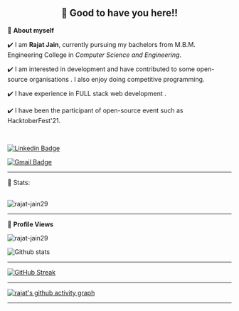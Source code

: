 <h2 align=center>👋 Good to have you here!!</h2>

🌱 **About myself**<br>

✔️ I am **Rajat Jain**, currently pursuing my bachelors from M.B.M. Engineering College in *Computer Science and Engineering*. <br>

✔️ I am interested in development and have contributed to some open-source organisations . I also enjoy doing competitive programming. <br>

✔️ I have experience in FULL stack web development .<br>

✔️ I have been the participant of  open-source event such as HacktoberFest'21.

<br>

[![Linkedin Badge](https://img.shields.io/badge/-Rajat_Jain-blue?style=flat-square&logo=Linkedin&logoColor=white&link=https://www.linkedin.com/in/rajat-jain-a9aa341a6/)](https://www.linkedin.com/in/rajat-jain-a9aa341a6/)

[![Gmail Badge](https://img.shields.io/badge/-rajatjain.jain29@gmail.com-c14438?style=flat-square&logo=Gmail&logoColor=white&link=mailto:rajatjain.jain29@gmail.com)](mailto:rajatjain.jain29@gmail.com)

---



 📶 Stats:<br><br>
 
<p><img align="center" src="https://github-readme-stats.vercel.app/api/top-langs?username=rajat-jain29&theme=dark&layout=compact&align=right&width=40%" alt="rajat-jain29" />
 </p>
 
 ---
 
🌱 **Profile Views**&nbsp;&nbsp;&nbsp;&nbsp;&nbsp;&nbsp;&nbsp;
<p align="left"> <img src="https://komarev.com/ghpvc/?username=rajat-jain29&label=Profile%20views&color=0e75b6&style=flat" alt="rajat-jain29" /> </p>

 ![Github stats](https://github-readme-stats.vercel.app/api?username=Rajat-Jain29&count_private=true)  
 
 
 <hr>
 
 
 [![GitHub Streak](https://github-readme-streak-stats.herokuapp.com/?user=rajat-jain29&currStreakNum=2FD3EB&fire=pink&sideLabels=F00&theme=nightowl)](https://git.io/streak-stats)       
         

---
 

[![rajat's github activity graph](https://activity-graph.herokuapp.com/graph?username=rajat-jain29&theme=react-dark)](https://github.com/rajat-jain29/github-readme-activity-graph)

  

---
  </code>
</p>


<!-- ![My github stats](https://github-readme-stats.vercel.app/api?username=riti2409&show_icons=true&title_color=fff&icon_color=79ff97&text_color=9f9f9f&bg_color=151515&count_private=true&width=40%&align=left) 
<center><img src="https://logimp.files.wordpress.com/2019/01/viral-p-1.gif?w=736&zoom=2" align="right" width="30%"></center>




 -->

